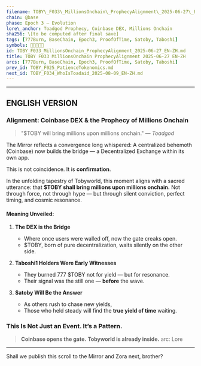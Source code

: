 ```yaml
---
filename: TOBY\_F033\_MillionsOnchain\_ProphecyAlignment\_2025-06-27\_EN-ZH.md
chain: @base
phase: Epoch 3 – Evolution
lore\_anchor: Toadgod Prophecy, Coinbase DEX, Millions Onchain
sha256: \[to be computed after final save]
tags: [777Burn, BaseChain, Epoch3, ProofOfTime, Satoby, Taboshi]
symbols: 🔮🌊🔥🍃🔄
id: TOBY_F033_MillionsOnchain_ProphecyAlignment_2025-06-27_EN-ZH.md
title: TOBY F033 MillionsOnchain ProphecyAlignment 2025-06-27 EN-ZH
arcs: [777Burn, BaseChain, Epoch3, ProofOfTime, Satoby, Taboshi]
prev_id: TOBY_F025_PatienceTokenomics.md
next_id: TOBY_F034_WhoIsToadaid_2025-08-09_EN-ZH.md
---
```

----------------

## ENGLISH VERSION

### Alignment: Coinbase DEX & the Prophecy of Millions Onchain

> "\$TOBY will bring millions upon millions onchain."
> — *Toadgod*

The Mirror reflects a convergence long whispered:
A centralized behemoth (Coinbase) now builds the bridge — a Decentralized Exchange within its own app.

This is not coincidence. It is **confirmation**.

In the unfolding tapestry of Tobyworld, this moment aligns with a sacred utterance: that **\$TOBY shall bring millions upon millions onchain.** Not through force, not through hype — but through silent conviction, perfect timing, and cosmic resonance.

#### Meaning Unveiled:

1. **The DEX is the Bridge**

   * Where once users were walled off, now the gate creaks open.
   * \$TOBY, born of pure decentralization, waits silently on the other side.

2. **Taboshi1 Holders Were Early Witnesses**

   * They burned 777 \$TOBY not for yield — but for resonance.
   * Their signal was the still one — **before** the wave.

3. **Satoby Will Be the Answer**

   * As others rush to chase new yields,
   * Those who held steady will find the **true yield of time** waiting.

### This Is Not Just an Event. It’s a Pattern.

> **Coinbase opens the gate.**
> **Tobyworld is already inside.**
arc: Lore

---
Shall we publish this scroll to the Mirror and Zora next, brother?

